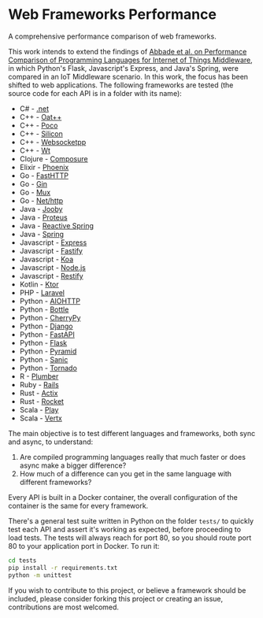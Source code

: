 # Web Frameworks Performance

A comprehensive performance comparison of web frameworks.

This work intends to extend the findings of [Abbade et al. on Performance Comparison of Programming Languages for Internet of Things Middleware](https://onlinelibrary.wiley.com/doi/abs/10.1002/ett.3891), in which Python's Flask, Javascript's Express, and Java's Spring, were compared in an IoT Middleware scenario. In this work, the focus has been shifted to web applications. The following frameworks are tested (the source code for each API is in a folder with its name):

+ C# - [.net](https://docs.microsoft.com/en-us/dotnet/)
+ C++ - [Oat++](https://github.com/oatpp/oatpp)
+ C++ - [Poco](https://pocoproject.org/)
+ C++ - [Silicon](https://github.com/matt-42/silicon)
+ C++ - [Websocketpp](https://github.com/zaphoyd/websocketpp)
+ C++ - [Wt](https://www.webtoolkit.eu/wt/)
+ Clojure - [Composure](https://github.com/metosin/compojure-api)
+ Elixir - [Phoenix](https://www.phoenixframework.org/)
+ Go - [FastHTTP](https://github.com/valyala/fasthttp)
+ Go - [Gin](https://github.com/gin-gonic/gin)
+ Go - [Mux](https://github.com/gorilla/mux)
+ Go - [Net/http](https://golang.org/pkg/net/http/)
+ Java - [Jooby](https://github.com/jooby-project/jooby)
+ Java - [Proteus](https://github.com/noboomu/proteus)
+ Java - [Reactive Spring](https://spring.io/reactive)
+ Java - [Spring](https://spring.io/)
+ Javascript - [Express](https://expressjs.com/)
+ Javascript - [Fastify](https://www.fastify.io/)
+ Javascript - [Koa](https://koajs.com/)
+ Javascript - [Node.js](https://nodejs.org/en/)
+ Javascript - [Restify](http://restify.com/)
+ Kotlin - [Ktor](https://ktor.io/)
+ PHP - [Laravel](https://laravel.com/)
+ Python - [AIOHTTP](https://docs.aiohttp.org/en/stable/)
+ Python - [Bottle](https://bottlepy.org/docs/dev/)
+ Python - [CherryPy](https://cherrypy.org/)
+ Python - [Django](https://www.djangoproject.com/)
+ Python - [FastAPI](https://fastapi.tiangolo.com/)
+ Python - [Flask](https://flask.palletsprojects.com/en/1.1.x/)
+ Python - [Pyramid](https://trypyramid.com/)
+ Python - [Sanic](https://sanic.readthedocs.io/en/latest/)
+ Python - [Tornado](https://www.tornadoweb.org/en/stable/)
+ R - [Plumber](https://www.rplumber.io/)
+ Ruby - [Rails](https://rubyonrails.org/)
+ Rust - [Actix](https://actix.rs/)
+ Rust - [Rocket](https://github.com/SergioBenitez/Rocket)
+ Scala - [Play](https://www.playframework.com/)
+ Scala - [Vertx](https://vertx.io/)

The main objective is to test different languages and frameworks, both sync and async, to understand:

1. Are compiled programming languages really that much faster or does async make a bigger difference?
2. How much of a difference can you get in the same language with different frameworks?

Every API is built in a Docker container, the overall configuration of the container is the same for every framework.

There's a general test suite written in Python on the folder `tests/` to quickly test each API and assert it's working as expected, before proceeding to load tests. The tests will always reach for port 80, so you should route port 80 to your application port in Docker. To run it:

```sh
cd tests
pip install -r requirements.txt
python -m unittest
```

If you wish to contribute to this project, or believe a framework should be included, please consider forking this project or creating an issue, contributions are most welcomed.
